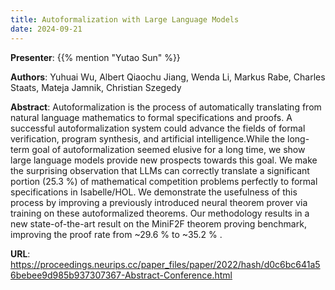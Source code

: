 ```yaml
---
title: Autoformalization with Large Language Models
date: 2024-09-21
---
```


**Presenter**: {{% mention "Yutao Sun" %}}

**Authors**: Yuhuai Wu, Albert Qiaochu Jiang, Wenda Li, Markus Rabe, Charles Staats, Mateja Jamnik, Christian Szegedy

**Abstract**: Autoformalization is the process of automatically translating from natural language mathematics to formal specifications and proofs. A successful autoformalization system could advance the fields of formal verification, program synthesis, and artificial intelligence.While the long-term goal of autoformalization seemed elusive for a long time, we show large language models provide new prospects towards this goal. We make the surprising observation that LLMs can correctly translate a significant portion (25.3 %) of mathematical competition problems perfectly to formal specifications in Isabelle/HOL. We demonstrate the usefulness of this process by improving a previously introduced neural theorem prover via training on these autoformalized theorems. Our methodology results in a new state-of-the-art result on the MiniF2F theorem proving benchmark, improving the proof rate from ~29.6 % to ~35.2 % .

**URL**: https://proceedings.neurips.cc/paper_files/paper/2022/hash/d0c6bc641a56bebee9d985b937307367-Abstract-Conference.html
